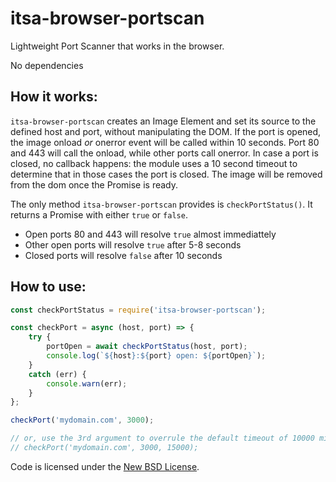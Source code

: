 # itsa-browser-portscan

Lightweight Port Scanner that works in the browser.

No dependencies

## How it works:

`itsa-browser-portscan` creates an Image Element and set its source to the defined host and port, without manipulating the DOM.
If the port is opened, the image onload *or* onerror event will be called within 10 seconds. Port 80 and 443
will call the onload, while other ports call onerror. In case a port is closed, no callback happens: the module uses a
10 second timeout to determine that in those cases the port is closed. The image will be removed from the dom
once the Promise is ready.

The only method `itsa-browser-portscan` provides is `checkPortStatus()`. It returns a Promise with either `true` or `false`.

* Open ports 80 and 443 will resolve `true` almost immediattely
* Other open ports will resolve `true` after 5-8 seconds
* Closed ports will resolve `false` after 10 seconds


## How to use:

```js
const checkPortStatus = require('itsa-browser-portscan');

const checkPort = async (host, port) => {
    try {
        portOpen = await checkPortStatus(host, port);
        console.log(`${host}:${port} open: ${portOpen}`);
    }
    catch (err) {
        console.warn(err);
    }
};

checkPort('mydomain.com', 3000);

// or, use the 3rd argument to overrule the default timeout of 10000 miliseconds for determining closed ports:
// checkPort('mydomain.com', 3000, 15000);
```

Code is licensed under the [New BSD License](http://choosealicense.com/licenses/bsd-3-clause/).